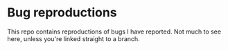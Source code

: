 # Bug reproductions

This repo contains reproductions of bugs I have reported. Not much to see here,
unless you're linked straight to a branch.
